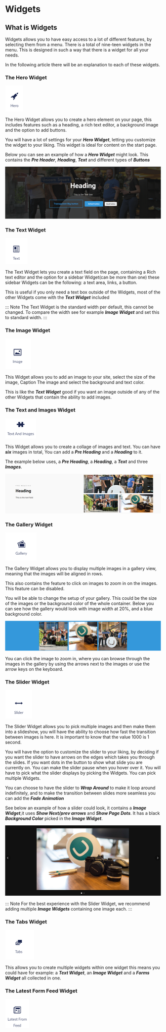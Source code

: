 # Widgets

## What is Widgets 

Widgets allows you to have easy access to a lot of different features, by selecting them from a menu. There is a total of nine-teen widgets in the menu. This is designed in such a way that there is a widget for all your needs.

In the following article there will be an explanation to each of these widgets.

### The Hero Widget 

![movePage.jpg](images/The-Hero-Widget1.png)

The Hero Widget allows you to create a hero element on your page, this includes features such as a heading, a rich text editor, a background image and the option to add buttons.

You will have a lot of settings for your ***Hero Widget***, letting you customize the widget to your liking. This widget is ideal for content on the start page.

Below you can see an example of how a ***Hero Widget*** might look. This contains the ***Pre Header***, ***Heading***, ***Text*** and different types of ***Buttons***

![movePage.jpg](images/Scrren-shot-of-hero-widget.png)

### The Text Widget

![movePage.jpg](images/The-Text-Widget1.png)

The Text Widget lets you create a text field on the page, containing a Rich text editor and the option for a sidebar Widget(can be more than one) these sidebar Widgets can be the following: a text area, links, a button.

This is useful if you only need a text box outside of the Widgets, most of the other Widgets come with the ***Text Widget*** included

::: Note
The Text Widget is the standard width per default, this cannot be changed.
To compare the width see for example ***Image Widget*** and set this to standard width.
:::



### The Image Widget

![movePage.jpg](images/The-Image-Widget.png)

This Widget allows you to add an image to your site, select the size of the image, Caption The image and select the background and text color.

This is like the ***Text Widget*** good if you want an image outside of any of the other Widgets that contain the ability to add images.




### The Text and Images Widget

![movePage.jpg](images/The-Text-And-Images-Widget1.png)

This Widget allows you to create a collage of images and text.
You can have ***six*** images in total, You can add a ***Pre Heading*** and a ***Heading*** to it.

The example below uses, a ***Pre Heading***, a ***Heading***, a ***Text*** and three ***Images***.

![movePage.jpg](images/Example-text-images.png)




### The Gallery Widget

![movePage.jpg](images/The-Gallery-Widget.png)

The Gallery Widget allows you to display multiple images in a gallery view, meaning that the images will be aligned in rows. 

This also contains the feature to click on images to zoom in on the images. This feature can be disabled.


You will be able to change the setup of your gallery. This could be the size of the images or the background color of the whole container. 
Below you can see how the gallery would look with image width at 20%, and a blue background color.


![movePage.jpg](images/The-Gallery.png)

You can click the image to zoom in, where you can browse through the images in the gallery by using the arrows next to the images or use the arrow keys on the keyboard.






### The Slider Widget

![movePage.jpg](images/The-Slider-Widget.png)

The Slider Widget allows you to pick multiple images and then make them into a slideshow, you will have the ability to choose how fast the transition between images is here. It is important to know that the value 1000 is 1 second.

You will have the option to customize the slider to your liking, by deciding if you want the slider to have arrows on the edges which takes you through the slides. If you want dots in the button to show what slide you are currently on. You can make the slider pause when you hover over it. You will have to pick what the slider displays by picking the Widgets. You can pick multiple Widgets. 

You can choose to have the slider to ***Wrap Around*** to make it loop around indefinitely, and to make the transition between slides more seamless you can add the ***Fade Animation***

See below an example of how a slider could look, it contains a ***Image Widget***,it uses ***Show Next/prev arrows*** and ***Show Page Dots***.
It has a black ***Background Color*** picked in the ***Image Widget***.   

![movePage.jpg](images/Slider-example.png)

::: Note 
For the best experience with the Slider Widget, we recommend adding multiple ***Image Widgets*** containing one image each.
:::



### The Tabs Widget

![movePage.jpg](images/The-Tabs-Widget.png)

This allows you to create multiple widgets within one widget this means you could have for example: a ***Text Widget***, an ***Image Widget*** and a ***Forms Widget*** all collected in one.




### The Latest Form Feed Widget


![movePage.jpg](images/The-Latest-Form-Feed-Widget1.png)
